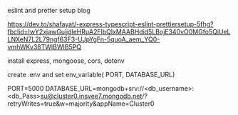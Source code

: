 eslint and pretter setup blog

https://dev.to/shafayat/-express-typescript-eslint-prettiersetup-5fhg?fbclid=IwY2xjawGuijdleHRuA2FlbQIxMAABHdid5LBojE340vO0MGfo5QiUeLLNXeN7L2L79ngf63F3-UJpYgFn-5quoA_aem_YQ0-vmhWKv38TWlBWIB5PQ


install express, mongoose, cors, dotenv

create .env and set env_variable( PORT, DATABASE_URL)


PORT=5000
DATABASE_URL=mongodb+srv://<db_username>:<db_Pass>su@cluster0.insvee7.mongodb.net/<database-name>?retryWrites=true&w=majority&appName=Cluster0